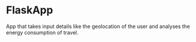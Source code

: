 # FlaskApp
App that takes input details like the geolocation of the user and analyses the energy consumption of travel.
